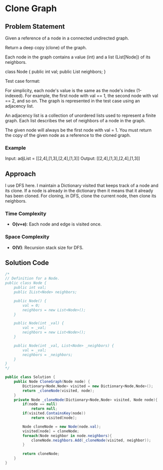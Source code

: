 # Clone Graph


## Problem Statement
Given a reference of a node in a connected undirected graph.

Return a deep copy (clone) of the graph.

Each node in the graph contains a value (int) and a list (List[Node]) of its neighbors.

class Node {
    public int val;
    public List<Node> neighbors;
}
 

Test case format:

For simplicity, each node's value is the same as the node's index (1-indexed). For example, the first node with val == 1, the second node with val == 2, and so on. The graph is represented in the test case using an adjacency list.

An adjacency list is a collection of unordered lists used to represent a finite graph. Each list describes the set of neighbors of a node in the graph.

The given node will always be the first node with val = 1. You must return the copy of the given node as a reference to the cloned graph.


### Example
Input: adjList = [[2,4],[1,3],[2,4],[1,3]]
Output: [[2,4],[1,3],[2,4],[1,3]]

## Approach
I use DFS here. I maintain a Dictionary visited that keeps track of a node and its clone. If a node is already in the dictionary then it means that it already has been cloned. For cloning, in DFS, clone the current node, then clone its neighbors.

### Time Complexity
- **O(v+e)**: Each node and edge is visited once.
### Space Complexity
- **O(V)**: Recursion stack size for DFS.

## Solution Code
```C#
/*
// Definition for a Node.
public class Node {
    public int val;
    public IList<Node> neighbors;

    public Node() {
        val = 0;
        neighbors = new List<Node>();
    }

    public Node(int _val) {
        val = _val;
        neighbors = new List<Node>();
    }

    public Node(int _val, List<Node> _neighbors) {
        val = _val;
        neighbors = _neighbors;
    }
}
*/

public class Solution {
    public Node CloneGraph(Node node) {
        Dictionary<Node,Node> visited = new Dictionary<Node,Node>();
        return _cloneNode(visited, node);
    }
    private Node _cloneNode(Dictionary<Node,Node> visited, Node node){
        if(node == null)
            return null;
        if(visited.ContainsKey(node))
            return visited[node];

        Node cloneNode = new Node(node.val);
        visited[node] = cloneNode;
        foreach(Node neighbor in node.neighbors){
            cloneNode.neighbors.Add(_cloneNode(visited, neighbor));
        }
            
        return cloneNode;
    }
}